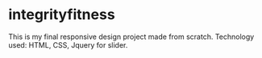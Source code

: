 # integrityfitness
This is my final responsive design project made from scratch.
Technology used: HTML, CSS, Jquery for slider.

